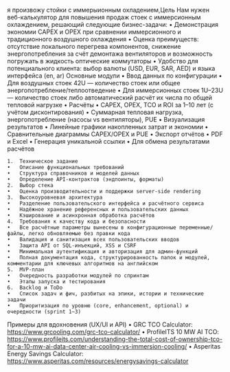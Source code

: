 я произвожу стойки с иммерыионным охладением,Цель
Нам нужен веб-калькулятор для повышения продаж стоек с иммерсионным охлаждением, решающий следующие бизнес-задачи:
	•	Демонстрация экономии CAPEX и OPEX при сравнении иммерсионного и традиционного воздушного охлаждения
	•	Оценка преимуществ: отсутствие локального перегрева компонентов, снижение энергопотребления за счёт демонтажа вентиляторов и возможность погружать в жидкость оптические коммутаторы
	•	Удобство для потенциального клиента: выбор валюты (USD, EUR, SAR, AED) и языка интерфейса (en, ar)
Основные модули
	•	Ввод данных по конфигурации
	•	Для воздушных стоек 42U — количество стоек или общее энергопотребление/теплоотведение
	•	Для иммерсионных стоек 1U–23U — количество стоек либо автоматический расчёт их числа по общей тепловой нагрузке
	•	Расчёты
	•	CAPEX, OPEX, TCO и ROI за 1–10 лет (с учётом дисконтирования)
	•	Суммарная тепловая нагрузка, энергопотребление (насосы vs вентиляторы), PUE
	•	Визуализация результатов
	•	Линейные графики накопленных затрат и экономии
	•	Сравнительные диаграммы CAPEX/OPEX и PUE
	•	Экспорт отчётов
	•	PDF и Excel
	•	Генерация уникальной ссылки
	•	Для обмена результатами расчётов

	1.	Техническое задание
	•	Описание функциональных требований
	•	Структура справочников и моделей данных
	•	Определение API-контрактов (эндпоинты, форматы)
	2.	Выбор стека
	•	Оценка производительности и поддержки server-side rendering
	3.	Высокоуровневая архитектура
	•	Разделение пользовательского интерфейса и расчётного сервиса
	•	Надёжное хранение референсных и пользовательских данных
	•	Кэширование и асинхронная обработка расчётов
	4.	Требования к качеству кода и безопасности
	•	Все расчётные параметры вынесены в конфигурационные переменные/файлы, легко обновляемые без правки кода
	•	Валидация и санитизация всех пользовательских вводов
	•	Защита API от SQL-инъекций, XSS и CSRF
	•	Минимальная аутентификация и авторизация для админ-функций
	•	Полная документация кода, структурированность папок и модулей, комментарии для ключевых алгоритмов на английском
	5.	MVP-план
	•	Очередность разработки модулей по спринтам
	•	Этапы запуска и тестирования
	6.	Backlog и ToDo
	•	Список задач и фич, разбитых на эпики, истории и технические задачи
	•	Приоритизация по уровню (core, enhancement, optional) и очередности (sprint 1–3)
Примеры для вдохновения (UX/UI и API)
	•	GRC TCO Calculator: https://www.grcooling.com/grc-tco-calculator/
	•	ProfileITS 10 MW AI TCO: https://www.profileits.com/understanding-the-total-cost-of-ownership-tco-for-a-10-mw-ai-data-center-air-cooling-vs-immersion-cooling/
	•	Asperitas Energy Savings Calculator: https://www.asperitas.com/resources/energysavings-calculator